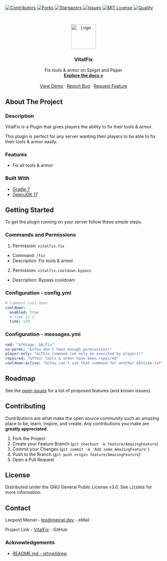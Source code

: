 <!-- PROJECT SHIELDS -->

[![Contributors][contributors-shield]][contributors-url]
[![Forks][forks-shield]][forks-url]
[![Stargazers][stars-shield]][stars-url]
[![Issues][issues-shield]][issues-url]
[![MIT License][license-shield]][license-url]
[![Quality][quality-shield]][quality-url]

<!-- PROJECT LOGO -->
<!--suppress ALL -->
<br />
<p align="center">
  <a href="https://github.com/LeoMeinel/vitalfix">
    <img src="images/logo.png" alt="Logo" width="80" height="80">
  </a>

<h3 align="center">VitalFix</h3>

  <p align="center">
    Fix tools & armor on Spigot and Paper
    <br />
    <a href="https://github.com/LeoMeinel/vitalfix"><strong>Explore the docs »</strong></a>
    <br />
    <br />
    <a href="https://github.com/LeoMeinel/vitalfix">View Demo</a>
    ·
    <a href="https://github.com/LeoMeinel/vitalfix/issues">Report Bug</a>
    ·
    <a href="https://github.com/LeoMeinel/vitalfix/issues">Request Feature</a>
  </p>

<!-- ABOUT THE PROJECT -->

## About The Project

### Description

VitalFix is a Plugin that gives players the ability to fix their tools & armor.

This plugin is perfect for any server wanting their players to be able to fix their tools & armor easily.

### Features

- Fix all tools & armor

### Built With

- [Gradle 7](https://docs.gradle.org/7.5.1/release-notes.html)
- [OpenJDK 17](https://openjdk.java.net/projects/jdk/17/)

<!-- GETTING STARTED -->

## Getting Started

To get the plugin running on your server follow these simple steps.

### Commands and Permissions

1. Permission: `vitalfix.fix`

- Command: `/fix`
- Description: Fix tools & armor

2. Permission: `vitalfix.cooldown.bypass`

- Description: Bypass cooldown

### Configuration - config.yml

```yaml
# Command cool-down
cooldown:
  enabled: true
  # time in s
  time: 120
```

### Configuration - messages.yml

```yaml
cmd: "&fUsage: &b/fix"
no-perms: "&cYou don't have enough permissions!"
player-only: "&cThis command can only be executed by players!"
repaired: "&fYour tools & armor have been repaired"
cooldown-active: "&cYou can't use that command for another &b%time-left% &cseconds!"
```

<!-- ROADMAP -->

## Roadmap

See the [open issues](https://github.com/LeoMeinel/vitalfix/issues) for a list of proposed features (and known
issues).

<!-- CONTRIBUTING -->

## Contributing

Contributions are what make the open source community such an amazing place to be, learn, inspire, and create. Any
contributions you make are **greatly appreciated**.

1. Fork the Project
2. Create your Feature Branch (`git checkout -b feature/AmazingFeature`)
3. Commit your Changes (`git commit -m 'Add some AmazingFeature'`)
4. Push to the Branch (`git push origin feature/AmazingFeature`)
5. Open a Pull Request

<!-- LICENSE -->

## License

Distributed under the GNU General Public License v3.0. See `LICENSE` for more information.

<!-- CONTACT -->

## Contact

Leopold Meinel - [leo@meinel.dev](mailto:leo@meinel.dev) - eMail

Project Link - [VitalFix](https://github.com/LeoMeinel/vitalfix) - GitHub

<!-- ACKNOWLEDGEMENTS -->

### Acknowledgements

- [README.md - othneildrew](https://github.com/othneildrew/Best-README-Template)

<!-- MARKDOWN LINKS & IMAGES -->

[contributors-shield]: https://img.shields.io/github/contributors-anon/LeoMeinel/vitalfix?style=for-the-badge
[contributors-url]: https://github.com/LeoMeinel/vitalfix/graphs/contributors
[forks-shield]: https://img.shields.io/github/forks/LeoMeinel/vitalfix?label=Forks&style=for-the-badge
[forks-url]: https://github.com/LeoMeinel/vitalfix/network/members
[stars-shield]: https://img.shields.io/github/stars/LeoMeinel/vitalfix?style=for-the-badge
[stars-url]: https://github.com/LeoMeinel/vitalfix/stargazers
[issues-shield]: https://img.shields.io/github/issues/LeoMeinel/vitalfix?style=for-the-badge
[issues-url]: https://github.com/LeoMeinel/vitalfix/issues
[license-shield]: https://img.shields.io/github/license/LeoMeinel/vitalfix?style=for-the-badge
[license-url]: https://github.com/LeoMeinel/vitalfix/blob/main/LICENSE
[quality-shield]: https://img.shields.io/codefactor/grade/github/LeoMeinel/vitalfix?style=for-the-badge
[quality-url]: https://www.codefactor.io/repository/github/LeoMeinel/vitalfix
